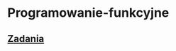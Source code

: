# Programowanie-funkcyjne

## [Zadania](https://inf.ug.edu.pl/~schwarzw/zadania/ZadHaskell-2019.html)